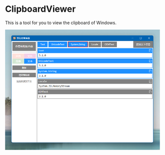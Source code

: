 # ClipboardViewer
This is a tool for you to view the clipboard of Windows.

![](./docs/images/ScreenSnapshot.png)